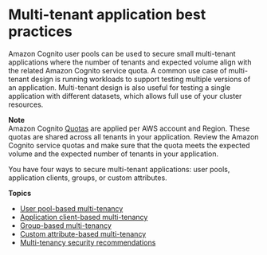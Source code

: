 # Multi\-tenant application best practices<a name="multi-tenant-application-best-practices"></a>

Amazon Cognito user pools can be used to secure small multi\-tenant applications where the number of tenants and expected volume align with the related Amazon Cognito service quota\. A common use case of multi\-tenant design is running workloads to support testing multiple versions of an application\. Multi\-tenant design is also useful for testing a single application with different datasets, which allows full use of your cluster resources\.

**Note**  
Amazon Cognito [Quotas](https://docs.aws.amazon.com/cognito/latest/developerguide/limits.html) are applied per AWS account and Region\. These quotas are shared across all tenants in your application\. Review the Amazon Cognito service quotas and make sure that the quota meets the expected volume and the expected number of tenants in your application\.

You have four ways to secure multi\-tenant applications: user pools, application clients, groups, or custom attributes\.

**Topics**
+ [User pool\-based multi\-tenancy](bp_user-pool-based-multi-tenancy.md)
+ [Application client\-based multi\-tenancy](application-client-based-multi-tenancy.md)
+ [Group\-based multi\-tenancy](group-based-multi-tenancy.md)
+ [Custom attribute\-based multi\-tenancy](custom-attribute-based-multi-tenancy.md)
+ [Multi\-tenancy security recommendations](multi-tenancy-security-recommendations.md)